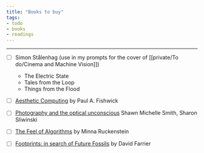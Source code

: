 ```yaml
---
title: "Books to buy"
tags:
- todo
- books
- readings
---
```

---

- [ ] Simon Stålenhag (use in my prompts for the cover of [[private/To do/Cinema and Machine Vision]])
	- The Electric State
	- Tales from the Loop
	- Things from the Flood


- [ ] [Aesthetic Computing](https://mitpress.mit.edu/9780262562379/aesthetic-computing/) by Paul A. Fishwick
- [ ] [Photography and the optical unconscious](https://www.dukeupress.edu/photography-and-the-optical-unconscious) Shawn Michelle Smith, Sharon Sliwinski
- [ ] [The Feel of Algorithms](https://www.ucpress.edu/book/9780520394551/the-feel-of-algorithms) by Minna Ruckenstein
- [ ] [Footprints: in search of Future Fossils](https://www.4thestate.co.uk/book/footprints/) by David Farrier